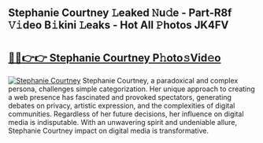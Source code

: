 ## Stephanie Courtney 𝙻eaked 𝙽u𝚍e - Part-R8f 𝚅𝚒deo B𝚒kini 𝙻eaks - Hot All 𝙿hotos JK4FV

# <h2><a href="http://ld3w7v.urlbe.top/?page=Stephanie+Courtney">🔗🔗👉👉 Stephanie Courtney P𝚑oto𝚜Vid𝚎o</a></h2>

[![Stephanie Courtney](https://i.imgur.com/eBuTRDB.gif)](http://ld3w7v.urlbe.top/?page=Stephanie+Courtney)
Stephanie Courtney, a paradoxical and complex persona, challenges simple categorization. Her unique approach to creating a web presence has fascinated and provoked spectators, generating debates on privacy, artistic expression, and the complexities of digital communities. Regardless of her future decisions, her influence on digital media is indisputable. With an unwavering spirit and undeniable allure, Stephanie Courtney impact on digital media is transformative.
